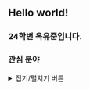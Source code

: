 ## Hello world!  

### 24학번 옥유준입니다.  


### 관심 분야  
<details>
<summary>접기/펼치기 버튼</summary>
<div markdown="1">

|--|--|
|파이썬|![파이썬]<img src"https://img.shields.io/badge/Python-3776AB?style=flat-square&logo=python&logoColor=white">
|인공지능|![인공지능]<img src"https://pimg.daara.co.kr/kidd/photo/2019/12/28/thumbs/thumb_520390_1577510803_23.jpg">

</div>
</details>
